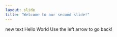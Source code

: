 ```yaml
---
layout: slide
title: "Welcome to our second slide!"
---
```

new text
Hello World
Use the left arrow to go back!
